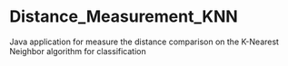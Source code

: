 # Distance_Measurement_KNN
Java application for measure the distance comparison on the K-Nearest Neighbor algorithm for classification
